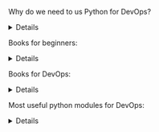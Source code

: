 Why do we need to us Python for DevOps?
<details>
	
- Python with its programming friendly and vast libraries makes automation very easy. That is why it is used in DevOps and has become the de facto language for the automation of the DevOps. 

    - It is a great scripting language used for automation. Many tools such as Saltstack and Ansible are written in Python. 
    - It is also used for complete infrastructure automation and orchestration. To debug and code it is far ahead than Ruby. 
    - It is a very agile programming language and it takes a direct approach to program and simplicity is invaluable to DevOps. 
    - Its vast libraries for DevOps toolsets are preferred when compared to others because of its ease of access and flexibility. 
    - Not only in DevOps, but it is also used in various applications such as Machine Learning, AI, IoT, and Data Science. 
    - Learn DevOps online that covers the principles of DevOps, tools used in DevOps, and Python Programming 

- Best way to use python for DevOps
You can do anything in DevOps using python. The main areas are the automation of the DevOps life cycle management using Python. The CI/CD pipeline can be automated using Python. The best ways to use Python for DevOps are as follows,

    - Automate the DevOps life cycle management
    - Automate the infrastructure deployment and configuration management
    - Use Python to modify, configure and automate the tools used in DevOps
    - Use Python for the CI/CD pipeline automation
    - Python as a script can be used for automating the small day to day checking and monitoring tasks 
    - Deploy applications automatically from Dev to QA to Prod environment
    - Ensure that DevOps applications are platform-independent by smart and simple programming using Python.
    - Automate the operational tasks of the sysadmin which is repetitive and periodic.
    - Manage and control the infrastructures using Python programming and using tools
</details>

Books for beginners:
<details>
  
1. A bity of Python

Visit https://github.com/swaroopch/byte-of-python/releases/latest to download a PDF file (best for desktop reading) or an EPUB file (best for devices such as mobile, tablet, ebook readers).

Visit https://github.com/swaroopch/byte-of-python for the raw content (for suggesting corrections, changes, translating, etc.)

Read the book in your native language
If you are interested in reading or contributing translations of this book to other human languages, please see Translations.
</details>

Books for DevOps:
<details>
	
[Python for DevOps](https://www.oreilly.com/library/view/python-for-devops/9781492057680/)

</details>

Most useful python modules for DevOps:
<details>

1. Requests

This module allows you to send HTTP requests. Using this module, we can post or retrieve the data from a Rest API. There are many methods included in this module, like:

GET
POST
PUT
DELETE
All these methods perform particular actions like adding a comment (PUT), retrieving data (GET), or deleting a user field (DELETE).

Example:  r = requests.get(“url”,auth=('username', 'passwd'))

In the above example, we used the request module to get the information from the URL provided. You can get information like status code, JSON data using status code() and json() methods, respectively.

2. Paramiko

The Paramiko module allows users to log in to a virtual machine’s server using automation scripts. It enables the users to perform ad-hoc commands by using SSH client. All commands get executed in the connected remote machines.

Example - ssh = paramiko.SSHClient()
          ssh.set_missing_host_key_policy(paramiko.AutoAddPolicy())
          ssh.connect(ip, username=user, password=passwd)
          stdin, stdout, stderr = ssh.exec_command("command")
          out = stdout.readlines()

In this example, we connected to a server using its I.P., username, and password. ‘stdin’ stores the input passed, ‘stdout’ stores the output obtained, and ‘stderr’ stores the error occurred.

3. Pandas

Pandas module is for data manipulation. It is the most useful module for data science engineers. But in DevOps, Pandas helps to store the massive dump of data into CSV or Excel files within seconds.

Example - pandas.read_json("file.json").to_excel("output.xlsx")

In the above example, we used the read_json() method to read a JSON file and migrated its data into an Excel file.

4. Selenium

One of the most popular modules used in Python to perform testing and connect to different browsers. By using Selenium, we can hit a URL and perform actions like clicking on a button. We can even use other sub-modules like ‘Pyautogui’ with Selenium for different purposes, like filling some text fields.

Example - from selenium import webdriver
          driver = webdriver.Chrome()
          driver.get("https://www.gspann.com")

In the above example, we have used Chrome WebDriver to access the Chrome browser. If you want to use this module for other browsers, you need to use different WebDrivers accordingly.

5. BeautifulSoup

It is the most useful module in Python for pulling data from HTML and XML files. To parse data from the content in HTML and XML format, we need to create a BeautifulSoup object for it. We can then use the BeautifulSoup methods on the soup object that we created for the URL. We can even apply many filters using the tags on the obtained data content, like soup.find_all(“< tag>”).

Example - URL = “https://www.gspann.com”
          content = urllib2.urlopen(url).read()
          soup = BeautifulSoup(content)

In this example, we are extracting all the content of the page into a soup variable. Using the soup variable, we can obtain the information of a specific tag by methods like find_all.

6. OS

This is the basic module used in python. It performs ad-hoc commands on the base OS, which we are executing. All commands run on the current machine.

Example -  os.system(“dir”)

In the above example, ‘dir’ gives an output of the list of directories. They are many other similar methods like os.remove(), os.rename(), os.close(), etc.

7. JSON

JSON is the syntax for storing data in the form of dictionaries and lists. Python has a built-in module named JSON. Using this module, we can parse the JSON data and even convert the other type of data into JSON format.

Example - 
			x = {
			      [“data”,”stored”]
			    }
			json.dump(x)

In this example, we can observe that x is a dictionary that is holding a list containing elements. We are using the dump function to parse the data.

8. XLWT

This module helps to create an Excel file and store data after customizing it according to the cells. It is a good module to work with Excel files, but it takes more time when compared to the Pandas. This module allows the user to define the logic according to the requirement, like filling data only in a particular cell.

Example - 
			x=Workbook()
			sheet=x.add_sheet()
			sheet.write()

In the above example, we initialized an Excel workbook in a variable and started performing actions like adding a sheet and writing data into that sheet using that variable.

Python helps us in automating repetitive things and it offers a lot of flexibility. It has a small learning curve compared to other programming languages. However, it all depends on how much time and effort a DevOps engineer spends on aptly utilizing its different modules, methods, and frameworks to enable automation. It will be apt to say that Python is core to DevOps automation and mastering this language is necessary to enable DevOps.
</details>
